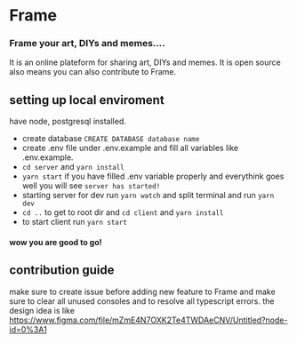 # Frame
### Frame your art, DIYs and memes....
It is an online plateform for sharing art, DIYs and memes. It is open source also means you can also contribute to Frame.


## setting up local enviroment
have node, postgresql installed.
* create database  `CREATE DATABASE database name`
* create .env file under .env.example and fill all variables like .env.example.
* `cd server` and `yarn install` 
* `yarn start` if you have filled .env variable properly and everythink goes well you will see `server has started!`
* starting server for dev run `yarn watch` and split terminal and run `yarn dev`
* `cd ..` to get to root dir and `cd client` and `yarn install`
* to start client run `yarn start`
#### wow you are good to go!
## contribution guide
make sure to create issue before adding new feature to Frame and make sure to clear all unused consoles and to resolve all typescript errors. 
the design idea is like https://www.figma.com/file/mZmE4N7OXK2Te4TWDAeCNV/Untitled?node-id=0%3A1
